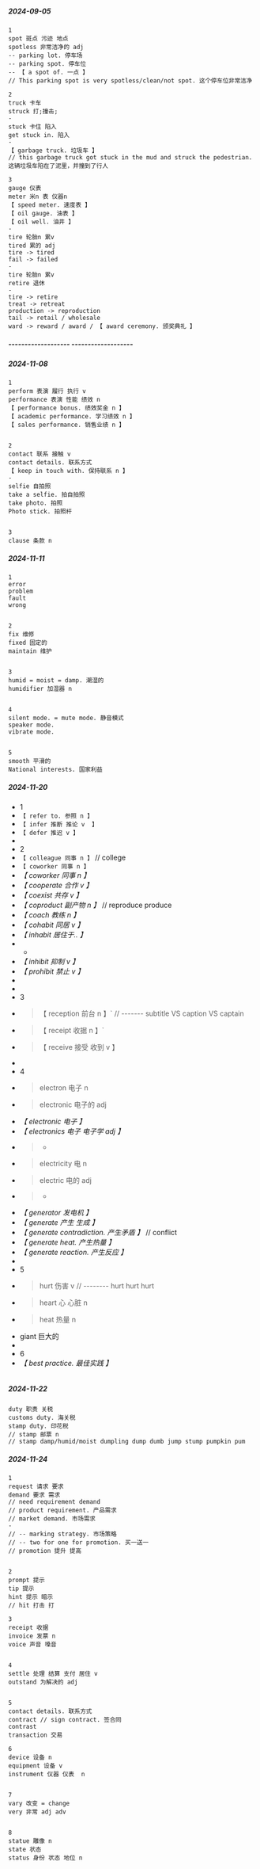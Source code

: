 ##### 2024-09-05

```
1
spot 斑点 污迹 地点
spotless 非常洁净的 adj
-- parking lot. 停车场
-- parking spot. 停车位
-- 【 a spot of. 一点 】
// This parking spot is very spotless/clean/not spot. 这个停车位非常洁净

2
truck 卡车
struck 打;撞击;
-
stuck 卡住 陷入
get stuck in. 陷入
-
【 garbage truck. 垃圾车 】
// this garbage truck got stuck in the mud and struck the pedestrian. 这辆垃圾车陷在了泥里，并撞到了行人

3
gauge 仪表
meter 米n 表 仪器n
【 speed meter. 速度表 】
【 oil gauge. 油表 】
【 oil well. 油井 】
-
tire 轮胎n 累v
tired 累的 adj
tire -> tired
fail -> failed
-
tire 轮胎n 累v
retire 退休
-
tire -> retire
treat -> retreat
production -> reproduction
tail -> retail / wholesale
ward -> reward / award / 【 award ceremony. 颁奖典礼 】
```

##### ------------------- -------------------

##### 2024-11-08

```
1
perform 表演 履行 执行 v
performance 表演 性能 绩效 n
【 performance bonus. 绩效奖金 n 】
【 academic performance. 学习绩效 n 】
【 sales performance. 销售业绩 n 】


2
contact 联系 接触 v
contact details. 联系方式
【 keep in touch with. 保持联系 n 】
-
selfie 自拍照
take a selfie. 拍自拍照
take photo. 拍照
Photo stick. 拍照杆


3
clause 条款 n
```

##### 2024-11-11

```
1
error
problem
fault
wrong


2
fix 维修
fixed 固定的
maintain 维护


3
humid = moist = damp. 潮湿的
humidifier 加湿器 n


4
silent mode. = mute mode. 静音模式
speaker mode.
vibrate mode.


5
smooth 平滑的
National interests. 国家利益
```

##### 2024-11-20

- 1
- `【 refer to. 参照 n 】`
- `【 infer 推断 推论 v  】`
- `【 defer 推迟 v 】`
-
- 2
- `【 colleague 同事 n 】` // college
- `【 coworker 同事 n 】`
- _【 coworker 同事 n 】_
- _【 cooperate 合作 v 】_
- _【 coexist 共存 v 】_
- _【 coproduct 副产物 n 】_ // reproduce produce
- _【 coach 教练 n 】_
- _【 cohabit 同居 v 】_
- _【 inhabit 居住于.. 】_
- -
- _【 inhibit 抑制 v 】_
- _【 prohibit 禁止 v 】_
-
-
- 3
- > 【 reception 前台 n 】` // ------- subtitle VS caption VS captain
- > 【 receipt 收据 n 】`
- > 【 receive 接受 收到 v 】
-
- 4
- > electron 电子 n
- > electronic 电子的 adj
- _【 electronic 电子 】_
- _【 electronics 电子 电子学 adj 】_
- > -
- > electricity 电 n
- > electric 电的 adj
- > -
- _【 generator 发电机 】_
- _【 generate 产生 生成 】_
- _【 generate contradiction. 产生矛盾 】_ // conflict
- _【 generate heat. 产生热量 】_
- _【 generate reaction. 产生反应 】_
-
- 5
- > hurt 伤害 v // -------- hurt hurt hurt
- > heart 心 心脏 n
- > heat 热量 n
- giant 巨大的
-
- 6
- _【 best practice. 最佳实践 】_

```

```

##### 2024-11-22

```
duty 职责 关税
customs duty. 海关税
stamp duty. 印花税
// stamp 邮票 n
// stamp damp/humid/moist dumpling dump dumb jump stump pumpkin pum
```

##### 2024-11-24

```
1
request 请求 要求
demand 要求 需求
// need requirement demand
// product requirement. 产品需求
// market demand. 市场需求
-
// -- marking strategy. 市场策略
// -- two for one for promotion. 买一送一
// promotion 提升 提高


2
prompt 提示
tip 提示
hint 提示 暗示
// hit 打击 打

3
receipt 收据
invoice 发票 n
voice 声音 嗓音


4
settle 处理 结算 支付 居住 v
outstand 为解决的 adj


5
contact details. 联系方式
contract // sign contract. 签合同
contrast
transaction 交易

6
device 设备 n
equipment 设备 v
instrument 仪器 仪表  n


7
vary 改变 = change
very 非常 adj adv


8
statue 雕像 n
state 状态
status 身份 状态 地位 n
```
